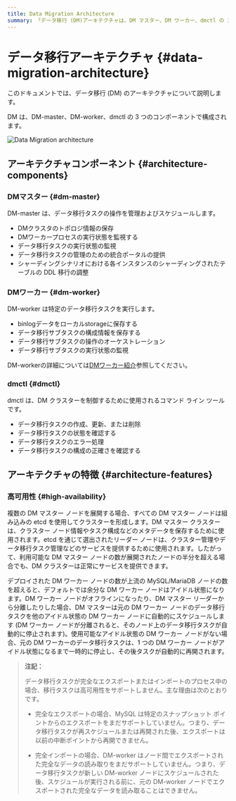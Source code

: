 ```yaml
---
title: Data Migration Architecture
summary: 「データ移行 (DM)アーキテクチャは、DM マスター、DM ワーカー、dmctl の 3 つのコンポーネントで構成されています。DM マスターはデータ移行タスクを管理し、DM ワーカーは特定のタスクを実行し、dmctl はクラスター制御用のコマンド ライン ツールです。高可用性は、複数の DM マスター ノードと自動タスク スケジューリングによって実現されます。完全なエクスポートおよびインポート タスクは、MySQL と DM ワーカーの制限により、高可用性をサポートしていません。」
---
```


# データ移行アーキテクチャ {#data-migration-architecture}

このドキュメントでは、データ移行 (DM) のアーキテクチャについて説明します。

DM は、DM-master、DM-worker、dmctl の 3 つのコンポーネントで構成されます。

![Data Migration architecture](https://download.pingcap.com/images/docs/dm/dm-architecture-2.0.png)

## アーキテクチャコンポーネント {#architecture-components}

### DMマスター {#dm-master}

DM-master は、データ移行タスクの操作を管理およびスケジュールします。

-   DMクラスタのトポロジ情報の保存
-   DMワーカープロセスの実行状態を監視する
-   データ移行タスクの実行状態の監視
-   データ移行タスクの管理のための統合ポータルの提供
-   シャーディングシナリオにおける各インスタンスのシャーディングされたテーブルの DDL 移行の調整

### DMワーカー {#dm-worker}

DM-worker は特定のデータ移行タスクを実行します。

-   binlogデータをローカルstorageに保存する
-   データ移行サブタスクの構成情報を保存する
-   データ移行サブタスクの操作のオーケストレーション
-   データ移行サブタスクの実行状態の監視

DM-workerの詳細については[DMワーカー紹介](/dm/dm-worker-intro.md)参照してください。

### dmctl {#dmctl}

dmctl は、DM クラスターを制御するために使用されるコマンド ライン ツールです。

-   データ移行タスクの作成、更新、または削除
-   データ移行タスクの状態を確認する
-   データ移行タスクのエラー処理
-   データ移行タスクの構成の正確さを確認する

## アーキテクチャの特徴 {#architecture-features}

### 高可用性 {#high-availability}

複数の DM マスター ノードを展開する場合、すべての DM マスター ノードは組み込みの etcd を使用してクラスターを形成します。DM マスター クラスターは、クラスター ノード情報やタスク構成などのメタデータを保存するために使用されます。etcd を通じて選出されたリーダー ノードは、クラスター管理やデータ移行タスク管理などのサービスを提供するために使用されます。したがって、利用可能な DM マスター ノードの数が展開されたノードの半分を超える場合でも、DM クラスターは正常にサービスを提供できます。

デプロイされた DM ワーカー ノードの数が上流の MySQL/MariaDB ノードの数を超えると、デフォルトでは余分な DM ワーカー ノードはアイドル状態になります。DM ワーカー ノードがオフラインになったり、DM マスター リーダーから分離したりした場合、DM マスターは元の DM ワーカー ノードのデータ移行タスクを他のアイドル状態の DM ワーカー ノードに自動的にスケジュールします (DM ワーカー ノードが分離されると、そのノード上のデータ移行タスクが自動的に停止されます)。使用可能なアイドル状態の DM ワーカー ノードがない場合、元の DM ワーカーのデータ移行タスクは、1 つの DM ワーカー ノードがアイドル状態になるまで一時的に停止し、その後タスクが自動的に再開されます。

> **注記：**
>
> データ移行タスクが完全なエクスポートまたはインポートのプロセス中の場合、移行タスクは高可用性をサポートしません。主な理由は次のとおりです。
>
> -   完全なエクスポートの場合、MySQL は特定のスナップショット ポイントからのエクスポートをまだサポートしていません。つまり、データ移行タスクが再スケジュールまたは再開された後、エクスポートは以前の中断ポイントから再開できません。
>
> -   完全インポートの場合、DM-worker はノード間でエクスポートされた完全なデータの読み取りをまだサポートしていません。つまり、データ移行タスクが新しい DM-worker ノードにスケジュールされた後、スケジュールが実行される前に、元の DM-worker ノードでエクスポートされた完全なデータを読み取ることはできません。
